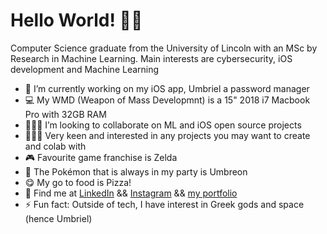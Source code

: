 # Hello World! 👋🏼

Computer Science graduate from the University of Lincoln with an MSc by Research in Machine Learning. Main interests are cybersecurity, iOS development and Machine Learning

- 🔭 I’m currently working on my iOS app, Umbriel a password manager
- 💻 My WMD (Weapon of Mass Developmnt) is a 15" 2018 i7 Macbook Pro with 32GB RAM
- 🧑‍🤝‍🧑 I’m looking to collaborate on ML and iOS open source projects
- 👨🏻‍💻 Very keen and interested in any projects you may want to create and colab with
- 🎮 Favourite game franchise is Zelda
- 🔴 The Pokémon that is always in my party is Umbreon
- 😋 My go to food is Pizza!
- 📡 Find me at [LinkedIn](www.linkedin.com/in/ryan-mottram/) && [Instagram](https://instagram.com/ryan.codesuk?igshid=MjEwN2IyYWYwYw==) && [my portfolio](https://rmottram.github.io)
- ⚡️ Fun fact: Outside of tech, I have interest in Greek gods and space (hence Umbriel)
